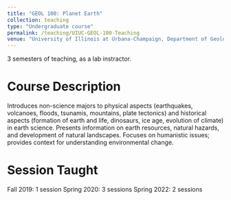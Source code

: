 ```yaml
---
title: "GEOL 100: Planet Earth"
collection: teaching
type: "Undergraduate course"
permalink: /teaching/UIUC-GEOL-100-Teaching
venue: "University of Illinois at Urbana-Champaign, Department of Geology"
---
```


3 semesters of teaching, as a lab instractor.

Course Description
======
Introduces non-science majors to physical aspects (earthquakes, volcanoes, floods, tsunamis, mountains, plate tectonics) and historical aspects (formation of earth and life, dinosaurs, ice age, evolution of climate) in earth science. Presents information on earth resources, natural hazards, and development of natural landscapes. Focuses on humanistic issues; provides context for understanding environmental change.

Session Taught
======
Fall 2019: 1 session
Spring 2020: 3 sessions
Spring 2022: 2 sessions
